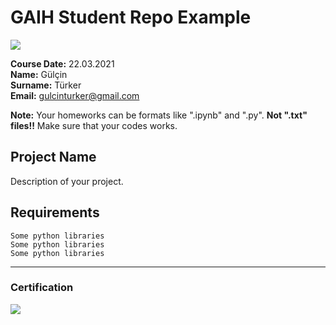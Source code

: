 # GAIH Student Repo Example
![](img/newlogo.png)

**Course Date:** 22.03.2021  
**Name:** Gülçin  
**Surname:** Türker  
**Email:** gulcinturker@gmail.com  

**Note:** Your homeworks can be formats like ".ipynb" and ".py". **Not ".txt" files!!** Make sure that your codes works.  

## Project Name
Description of your project.

## Requirements
```
Some python libraries
Some python libraries
Some python libraries
```
---

### Certification
![](img/TopLearnerCertificate.png)

